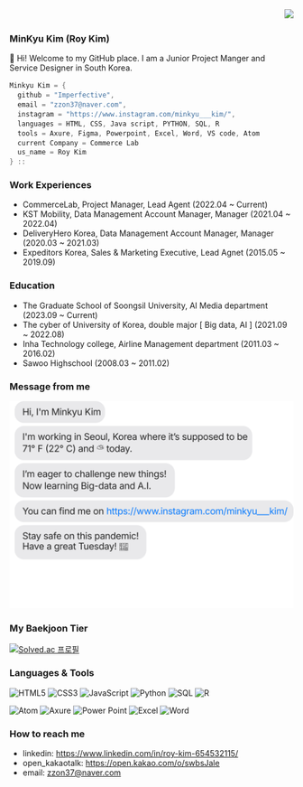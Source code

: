 <div align = 'right'>
<a href="https://hits.seeyoufarm.com"><img src="https://hits.seeyoufarm.com/api/count/incr/badge.svg?url=https%3A%2F%2Fgithub.com%2FImperfective%2F&count_bg=%238CD39A&title_bg=%23D9D9D9&icon=github.svg&icon_color=%23000000&title=hits&edge_flat=false"/></a>
</div>
  
### MinKyu Kim (Roy Kim)
👋 Hi! Welcome to my GitHub place.
I am a Junior Project Manger and Service Designer in South Korea.

```rust
Minkyu Kim = {
  github = "Imperfective",
  email = "zzon37@naver.com",
  instagram = "https://www.instagram.com/minkyu___kim/",
  languages = HTML, CSS, Java script, PYTHON, SQL, R
  tools = Axure, Figma, Powerpoint, Excel, Word, VS code, Atom
  current Company = Commerce Lab
  us_name = Roy Kim
} ::
```

### Work Experiences
* CommerceLab, Project Manager, Lead Agent (2022.04 ~ Current)
* KST Mobility, Data Management Account Manager, Manager (2021.04 ~ 2022.04)
* DeliveryHero Korea, Data Management Account Manager, Manager (2020.03 ~ 2021.03)
* Expeditors Korea, Sales & Marketing Executive, Lead Agnet (2015.05 ~ 2019.09) 

### Education
* The Graduate School of Soongsil University, AI Media department (2023.09 ~ Current)
* The cyber of University of Korea, double major [ Big data, AI ] (2021.09 ~ 2022.08) 
* Inha Technology college, Airline Management department (2011.03 ~ 2016.02)
* Sawoo Highschool (2008.03 ~ 2011.02)

### Message from me 
![chat_svg](https://github.com/imperfective/imperfective/blob/master/chat.svg)

### My Baekjoon Tier 
[![Solved.ac
프로필](http://mazassumnida.wtf/api/v2/generate_badge?boj=zzon37)](https://solved.ac/zzon37)

### Languages & Tools

![HTML5](https://img.shields.io/badge/HTML-darkblue?style=for-the-badge&logo=html5&logoColor=white)
![CSS3](https://img.shields.io/badge/CSS-yellow?style=for-the-badge&logo=css3&logoColor=white)
![JavaScript](https://img.shields.io/badge/JavaScript-323330?style=for-the-badge&logo=javascript&logoColor=F7DF1E)
![Python](https://img.shields.io/badge/Python-FFD43B?style=for-the-badge&logo=python&logoColor=blue)
![SQL](https://img.shields.io/badge/SQL-green?style=for-the-badge&logo=mysql&logoColor=white)
![R](https://img.shields.io/badge/R-orange?style=for-the-badge&logo=r&logoColor=white)

![Atom](https://img.shields.io/badge/Atom-green?style=for-the-badge&logo=atom&logoColor=white)
![Axure](https://img.shields.io/badge/Axure-purple?style=for-the-badge&logo=XState&logoColor=white)
![Power Point](https://img.shields.io/badge/PowerPoint-red?style=for-the-badge&logo=MicrosoftPowerPoint&logoColor=white)
![Excel](https://img.shields.io/badge/Excel-green?style=for-the-badge&logo=MicrosoftExcel&logoColor=white)
![Word](https://img.shields.io/badge/Word-blue?style=for-the-badge&logo=MicrosoftWord&logoColor=white)

### How to reach me
- linkedin: https://www.linkedin.com/in/roy-kim-654532115/
- open_kakaotalk: https://open.kakao.com/o/swbsJale
- email: zzon37@naver.com
